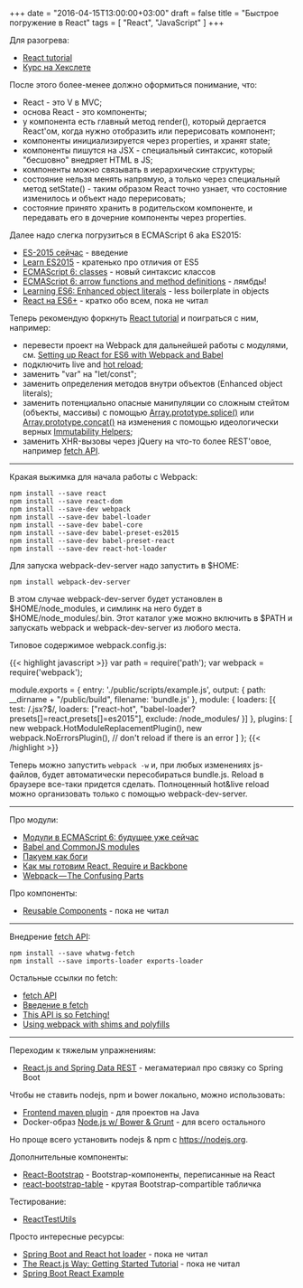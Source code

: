 +++
date = "2016-04-15T13:00:00+03:00"
draft = false
title = "Быстрое погружение в React"
tags = [ "React", "JavaScript" ]
+++

Для разогрева:

* [React tutorial](https://facebook.github.io/react/docs/tutorial.html)
* [Курс на Хекслете](https://ru.hexlet.io/courses/reactjs)

После этого более-менее должно оформиться понимание, что:

* React - это V в MVC;
* основа React - это компоненты;
* у компонента есть главный метод render(), который дергается React'ом, когда нужно отобразить или перерисовать компонент;
* компоненты инициализируется через properties, и хранят state;
* компоненты пишутся на JSX - специальный синтаксис, который "бесшовно" внедряет HTML в JS;
* компоненты можно связывать в иерархические структуры;
* состояние нельзя менять напрямую, а только через специальный метод setState() - таким образом React точно узнает, что состояние изменилось и объект надо перерисовать;
* состояние принято хранить в родительском компоненте, и передавать его в дочерние компоненты через properties.

Далее надо слегка погрузиться в ECMAScript 6 aka ES2015:

* [ES-2015 сейчас](https://learn.javascript.ru/es-modern-usage) - введение
* [Learn ES2015](https://babeljs.io/docs/learn-es2015/) - кратенько про отличия от ES5
* [ECMAScript 6: classes](http://www.2ality.com/2012/07/esnext-classes.html) - новый синтаксис классов
* [ECMAScript 6: arrow functions and method definitions](http://www.2ality.com/2012/04/arrow-functions.html) - лямбды!
* [Learning ES6: Enhanced object literals](http://www.benmvp.com/learning-es6-enhanced-object-literals/) - less boilerplate in objects
* [React на ES6+](https://habrahabr.ru/post/262183/) - кратко обо всем, пока не читал

Теперь рекомендую форкнуть [React tutorial](https://github.com/reactjs/react-tutorial) и поиграться с ним, например:

* перевести проект на Webpack для дальнейшей работы с модулями, см. [Setting up React for ES6 with Webpack and Babel](https://www.twilio.com/blog/2015/08/setting-up-react-for-es6-with-webpack-and-babel-2.html)
* подключить live and [hot reload](http://gaearon.github.io/react-hot-loader/getstarted/);
* заменить "var" на "let/const";
* заменить определения методов внутри объектов (Enhanced object literals);
* заменить потенциально опасные манипуляции со сложным стейтом (объекты, массивы) с помощью [Array.prototype.splice()](https://developer.mozilla.org/ru/docs/Web/JavaScript/Reference/Global_Objects/Array/splice) или [Array.prototype.concat()](https://developer.mozilla.org/ru/docs/Web/JavaScript/Reference/Global_Objects/Array/concat) на изменения с помощью идеологически верных [Immutability Helpers](https://facebook.github.io/react/docs/update.html);
* заменить XHR-вызовы через jQuery на что-то более REST'овое, например [fetch API](https://github.com/github/fetch).

---

Кракая выжимка для начала работы с Webpack:

```
npm install --save react
npm install --save react-dom
npm install --save-dev webpack
npm install --save-dev babel-loader
npm install --save-dev babel-core
npm install --save-dev babel-preset-es2015
npm install --save-dev babel-preset-react
npm install --save-dev react-hot-loader
```

Для запуска webpack-dev-server надо запустить в $HOME:

```
npm install webpack-dev-server
```

В этом случае webpack-dev-server будет установлен в $HOME/node_modules, и симлинк на него будет в $HOME/node_modules/.bin. Этот каталог уже можно включить в $PATH и запускать webpack и webpack-dev-server из любого места.

Типовое содержимое webpack.config.js:

{{< highlight javascript >}}
var path = require('path');
var webpack = require('webpack');

module.exports = {
  entry: './public/scripts/example.js',
  output: {
    path: __dirname + "/public/build",
    filename: 'bundle.js'
  },
  module: {
    loaders: [{
      test: /.jsx?$/,
      loaders: ["react-hot", "babel-loader?presets[]=react,presets[]=es2015"],
      exclude: /node_modules/
    }]
  },
  plugins: [
    new webpack.HotModuleReplacementPlugin(),
    new webpack.NoErrorsPlugin(), // don't reload if there is an error
  ]
};
{{< /highlight >}}

Теперь можно запустить `webpack -w` и, при любых изменениях js-файлов, будет автоматически пересобираться bundle.js. Reload в браузере все-таки придется сделать. Полноценный hot&live reload можно организовать только с помощью webpack-dev-server.
 
---

Про модули:

* [Модули в ECMAScript 6: будущее уже сейчас](http://frontender.info/es6-modules/)
* [Babel and CommonJS modules](http://www.2ality.com/2015/12/babel-commonjs.html)
* [Пакуем как боги](http://frontender.info/packing-the-web-like-a-boss/)
* [Как мы готовим React, Require и Backbone](https://habrahabr.ru/post/250103/)
* [Webpack — The Confusing Parts](https://medium.com/@rajaraodv/webpack-the-confusing-parts-58712f8fcad9#.7ffl30blv)

Про компоненты:

* [Reusable Components](https://facebook.github.io/react/docs/reusable-components.html) - пока не читал

---

Внедрение [fetch API](https://github.com/github/fetch):

```
npm install --save whatwg-fetch
npm install --save imports-loader exports-loader
```

Остальные ссылки по fetch:

* [fetch API](https://davidwalsh.name/fetch)
* [Введение в fetch](https://habrahabr.ru/post/252941/)
* [This API is so Fetching!](https://hacks.mozilla.org/2015/03/this-api-is-so-fetching/)
* [Using webpack with shims and polyfills](http://mts.io/2015/04/08/webpack-shims-polyfills/)

---

Переходим к тяжелым упражнениям:

* [React.js and Spring Data REST](https://spring.io/guides/tutorials/react-and-spring-data-rest/) - мегаматериал про связку со Spring Boot

Чтобы не ставить nodejs, npm и bower локально, можно использовать:

* [Frontend maven plugin](https://github.com/eirslett/frontend-maven-plugin) - для проектов на Java
* Docker-образ [Node.js w/ Bower & Grunt](https://github.com/DigitallySeamless/docker-nodejs-bower-grunt) - для всего остального

Но проще всего установить nodejs & npm с https://nodejs.org.

Дополнительные компоненты:

* [React-Bootstrap](https://react-bootstrap.github.io/) - Bootstrap-компоненты, переписанные на React
* [react-bootstrap-table](https://github.com/AllenFang/react-bootstrap-table) - крутая Bootstrap-compartible табличка

Тестирование:

* [ReactTestUtils](http://facebook.github.io/react/docs/test-utils.html)

Просто интересные ресурсы:

* [Spring Boot and React hot loader](http://geowarin.github.io/spring-boot-and-react-hot.html) - пока не читал
* [The React.js Way: Getting Started Tutorial](https://blog.risingstack.com/the-react-way-getting-started-tutorial/) - пока не читал
* [Spring Boot React Example](https://github.com/winterbe/spring-react-example)
